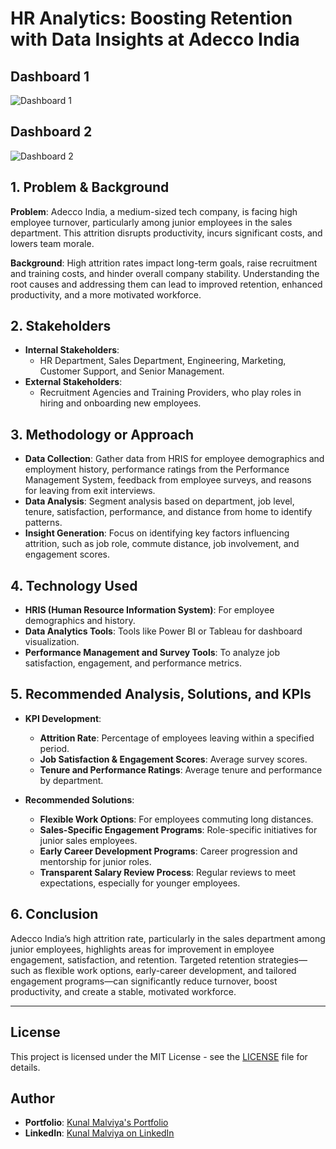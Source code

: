 # HR Analytics: Boosting Retention with Data Insights at Adecco India

## Dashboard 1  
![Dashboard 1](https://drive.google.com/uc?export=view&id=1WZr5pou2unBS1lxd7l1kQu06jyrSqY9_)

## Dashboard 2  
![Dashboard 2](https://drive.google.com/uc?export=view&id=1CK_Pdj_jY-l-ICrFCT6F0wZxUX_y_2w_)


## 1. Problem & Background
**Problem**: Adecco India, a medium-sized tech company, is facing high employee turnover, particularly among junior employees in the sales department. This attrition disrupts productivity, incurs significant costs, and lowers team morale.

**Background**: High attrition rates impact long-term goals, raise recruitment and training costs, and hinder overall company stability. Understanding the root causes and addressing them can lead to improved retention, enhanced productivity, and a more motivated workforce.

## 2. Stakeholders
- **Internal Stakeholders**:
  - HR Department, Sales Department, Engineering, Marketing, Customer Support, and Senior Management.
- **External Stakeholders**:
  - Recruitment Agencies and Training Providers, who play roles in hiring and onboarding new employees.

## 3. Methodology or Approach
- **Data Collection**: Gather data from HRIS for employee demographics and employment history, performance ratings from the Performance Management System, feedback from employee surveys, and reasons for leaving from exit interviews.
- **Data Analysis**: Segment analysis based on department, job level, tenure, satisfaction, performance, and distance from home to identify patterns.
- **Insight Generation**: Focus on identifying key factors influencing attrition, such as job role, commute distance, job involvement, and engagement scores.

## 4. Technology Used
- **HRIS (Human Resource Information System)**: For employee demographics and history.
- **Data Analytics Tools**: Tools like Power BI or Tableau for dashboard visualization.
- **Performance Management and Survey Tools**: To analyze job satisfaction, engagement, and performance metrics.

## 5. Recommended Analysis, Solutions, and KPIs
- **KPI Development**:
  - **Attrition Rate**: Percentage of employees leaving within a specified period.
  - **Job Satisfaction & Engagement Scores**: Average survey scores.
  - **Tenure and Performance Ratings**: Average tenure and performance by department.

- **Recommended Solutions**:
  - **Flexible Work Options**: For employees commuting long distances.
  - **Sales-Specific Engagement Programs**: Role-specific initiatives for junior sales employees.
  - **Early Career Development Programs**: Career progression and mentorship for junior roles.
  - **Transparent Salary Review Process**: Regular reviews to meet expectations, especially for younger employees.

## 6. Conclusion
Adecco India’s high attrition rate, particularly in the sales department among junior employees, highlights areas for improvement in employee engagement, satisfaction, and retention. Targeted retention strategies—such as flexible work options, early-career development, and tailored engagement programs—can significantly reduce turnover, boost productivity, and create a stable, motivated workforce.

---

## License
This project is licensed under the MIT License - see the [LICENSE](LICENSE) file for details.

## Author
- **Portfolio**: [Kunal Malviya's Portfolio](https://peerlist.io/kunalmalviya06)
- **LinkedIn**: [Kunal Malviya on LinkedIn](https://www.linkedin.com/in/kunal-malviya-0b6340289/details/skills/)
